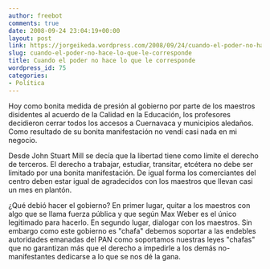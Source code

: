 ```yaml
---
author: freebot
comments: true
date: 2008-09-24 23:04:19+00:00
layout: post
link: https://jorgeikeda.wordpress.com/2008/09/24/cuando-el-poder-no-hace-lo-que-le-corresponde/
slug: cuando-el-poder-no-hace-lo-que-le-corresponde
title: Cuando el poder no hace lo que le corresponde
wordpress_id: 75
categories:
- Política
---
```


Hoy como bonita medida de presión al gobierno por parte de los maestros disidentes al acuerdo de la Calidad en la Educación, los profesores decidieron cerrar todos los accesos a Cuernavaca y municipios aledaños. Como resultado de su bonita manifestación no vendí casi nada en mi negocio.

Desde John Stuart Mill se decía que la libertad tiene como límite el derecho de terceros. El derecho a trabajar, estudiar, transitar, etcétera no debe ser limitado por una bonita manifestación. De igual forma los comerciantes del centro deben estar igual de agradecidos con los maestros que llevan casi un mes en plantón.

¿Qué debió hacer el gobierno? En primer lugar, quitar a los maestros con algo que se llama fuerza pública y que según Max Weber es el único legitimado para hacerlo. En segundo lugar, dialogar con los maestros. Sin embargo como este gobierno es "chafa" debemos soportar a las endebles autoridades emanadas del PAN como soportamos nuestras leyes "chafas" que no garantizan más que el derecho a impedirle a los demás no-manifestantes dedicarse a lo que se nos dé la gana.
